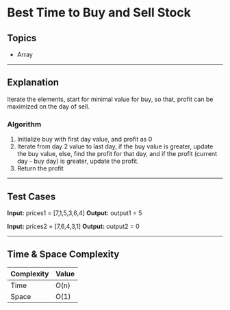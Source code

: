 # Best Time to Buy and Sell Stock

## Topics
- Array

---

## Explanation

Iterate the elements, start for minimal value for buy, so that, profit can be maximized on the day of sell.

### Algorithm

1. Initialize buy with first day value, and profit as 0
2. Iterate from day 2 value to last day, if the buy value is greater, update the buy value, else, find the profit for that day, and if the profit (current day - buy day) is greater, update the profit.
3. Return the profit

--- 

## Test Cases

**Input:**
prices1 = [7,1,5,3,6,4]
**Output:**
output1 = 5

**Input:**
prices2 = [7,6,4,3,1]
**Output:**
output2 = 0

---

## Time & Space Complexity

| Complexity | Value |
|------------|-------|
| Time       | O(n)  |
| Space      | O(1)  |